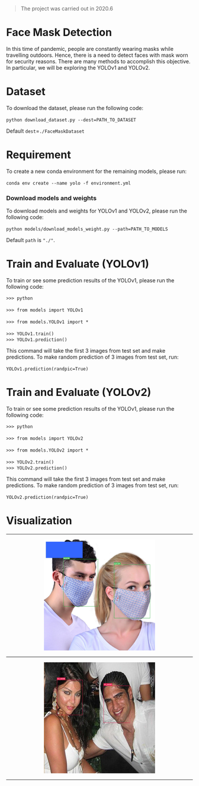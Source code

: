 > The project was carried out in 2020.6 </br>

# Face Mask Detection

In this time of pandemic, people are constantly wearing masks while travelling outdoors. Hence, there is a need to detect faces with mask worn for security reasons. There are many methods to accomplish this objective. In particular, we will be exploring the YOLOv1 and YOLOv2. 

# Dataset 

To download the dataset, please run the following code:

`python download_dataset.py --dest=PATH_TO_DATASET`

Default `dest`=`./FaceMaskDataset`

# Requirement
To create a new conda environment for the remaining models, please run:

`conda env create --name yolo -f environment.yml`


### Download models and weights
To download models and weights for YOLOv1 and YOLOv2, please run the following code:

`
python models/download_models_weight.py --path=PATH_TO_MODELS
`

Default `path` is `"./"`.

# Train and Evaluate (YOLOv1)
To train or see some prediction results of the YOLOv1, please run the following code:

```
>>> python

>>> from models import YOLOv1

>>> from models.YOLOv1 import *

>>> YOLOv1.train()
>>> YOLOv1.prediction()
```

This command will take the first 3 images from test set and make predictions.
To make random prediction of 3 images from test set, run:

`YOLOv1.prediction(randpic=True)`


# Train and Evaluate (YOLOv2)
To train or see some prediction results of the YOLOv1, please run the following code:

```
>>> python

>>> from models import YOLOv2

>>> from models.YOLOv2 import *

>>> YOLOv2.train()
>>> YOLOv2.prediction()
```

This command will take the first 3 images from test set and make predictions.
To make random prediction of 3 images from test set, run:

`YOLOv2.prediction(randpic=True)`


# Visualization
---

<p align="center">
<img src="./img/mask1.png" width="300" height="300"/>
</p>

---

<p align="center">
<img src="./img/unmask2.png" width="300" height="300"/>
</p>

---
